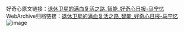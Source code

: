 好奇心原文链接：[退休卫星的满血复活之路_智能_好奇心日报-马宁忆](https://www.qdaily.com/articles/1826.html)
WebArchive归档链接：[退休卫星的满血复活之路_智能_好奇心日报-马宁忆](http://web.archive.org/web/20190623150055/https://www.qdaily.com/articles/1826.html)
![image](http://ww3.sinaimg.cn/large/007d5XDply1g3v4mpxygrj30u02wh7wh)
